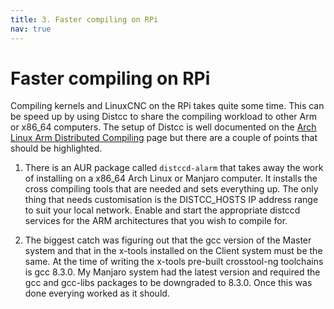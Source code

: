 ```yaml
---
title: 3. Faster compiling on RPi
nav: true
---
```


# Faster compiling on RPi

Compiling kernels and LinuxCNC on the RPi takes quite some time. This can be speed up by using Distcc to share the compiling workload to other Arm or x86_64 computers. The setup of Distcc is well documented on the [Arch Linux Arm Distributed Compiling](https://archlinuxarm.org/wiki/Distributed_Compiling) page but there are a couple of points that should be highlighted.

1. There is an AUR package called `distccd-alarm` that takes away the work of installing on a x86_64 Arch Linux or Manjaro computer. It installs the cross compiling tools that are needed and sets everything up. The only thing that needs customisation is the DISTCC_HOSTS IP address range to suit your local network. Enable and start the appropriate distccd services for the ARM architectures that you wish to compile for.

2. The biggest catch was figuring out that the gcc version of the Master system and that in the x-tools installed on the Client system must be the same. At the time of writing the x-tools pre-built crosstool-ng toolchains is gcc 8.3.0. My Manjaro system had the latest version and required the gcc and gcc-libs packages to be downgraded to 8.3.0. Once this was done everying worked as it should.
